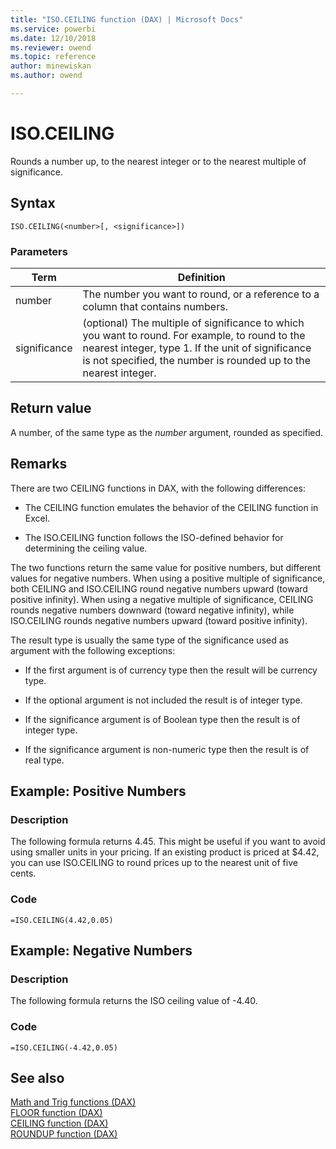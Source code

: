 ```yaml
---
title: "ISO.CEILING function (DAX) | Microsoft Docs"
ms.service: powerbi 
ms.date: 12/10/2018
ms.reviewer: owend
ms.topic: reference
author: minewiskan
ms.author: owend

---
```

# ISO.CEILING
Rounds a number up, to the nearest integer or to the nearest multiple of significance.  
  
## Syntax  
  
```dax
ISO.CEILING(<number>[, <significance>])  
```
  
### Parameters  
  
|Term|Definition|  
|--------|--------------|  
|number|The number you want to round, or a reference to a column that contains numbers.|  
|significance|(optional) The multiple of significance to which you want to round. For example, to round to the nearest integer, type 1. If the unit of significance is not specified, the number is rounded up to the nearest integer.|  
  
## Return value  
A number, of the same type as the *number* argument, rounded as specified.  
  
## Remarks  
There are two CEILING functions in DAX, with the following differences:  
  
-   The CEILING function emulates the behavior of the CEILING function in Excel.  
  
-   The ISO.CEILING function follows the ISO-defined behavior for determining the ceiling value.  
  
The two functions return the same value for positive numbers, but different values for negative numbers. When using a positive multiple of significance, both CEILING and ISO.CEILING round negative numbers upward (toward positive infinity). When using a negative multiple of significance, CEILING rounds negative numbers downward (toward negative infinity), while ISO.CEILING rounds negative numbers upward (toward positive infinity).  
  
The result type is usually the same type of the significance used as argument with the following exceptions:  
  
-   If the first argument is of currency type then the result will be currency type.  
  
-   If the optional argument is not included the result is of integer type.  
  
-   If the significance argument is of Boolean type then the result is of integer type.  
  
-   If the significance argument is non-numeric type then the result is of real type.  
  
## Example: Positive Numbers  
  
### Description  
The following formula returns 4.45. This might be useful if you want to avoid using smaller units in your pricing. If an existing product is priced at $4.42, you can use ISO.CEILING to round prices up to the nearest unit of five cents.  
  
### Code  
  
```dax
=ISO.CEILING(4.42,0.05)  
```
  
## Example: Negative Numbers  
  
### Description  
The following formula returns the ISO ceiling value of -4.40.  
  
### Code  
  
```dax
=ISO.CEILING(-4.42,0.05)  
```
  
## See also  
[Math and Trig functions &#40;DAX&#41;](math-and-trig-functions-dax.md)  
[FLOOR function &#40;DAX&#41;](floor-function-dax.md)  
[CEILING function &#40;DAX&#41;](ceiling-function-dax.md)  
[ROUNDUP function &#40;DAX&#41;](roundup-function-dax.md)  
  
